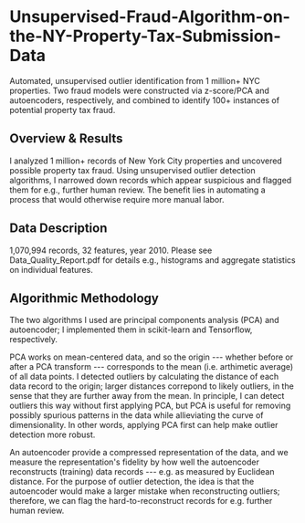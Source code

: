 # Unsupervised-Fraud-Algorithm-on-the-NY-Property-Tax-Submission-Data
Automated, unsupervised outlier identification from 1 million+ NYC properties. Two fraud models were constructed via z-score/PCA and autoencoders, respectively, and combined to identify 100+ instances of potential property tax fraud.
## Overview & Results
I analyzed 1 million+ records of New York City properties and uncovered possible property tax fraud. Using unsupervised outlier detection algorithms, I narrowed down records which appear suspicious and flagged them for e.g., further human review. The benefit lies in automating a process that would otherwise require more manual labor.

## Data Description
1,070,994 records, 32 features, year 2010. Please see Data_Quality_Report.pdf for details e.g., histograms and aggregate statistics on individual features.

## Algorithmic Methodology
The two algorithms I used are principal components analysis (PCA) and autoencoder; I implemented them in scikit-learn and Tensorflow, respectively.

PCA works on mean-centered data, and so the origin --- whether before or after a PCA transform --- corresponds to the mean (i.e. arthimetic average) of all data points. I detected outliers by calculating the distance of each data record to the origin; larger distances correpond to likely outliers, in the sense that they are further away from the mean. In principle, I can detect outliers this way without first applying PCA, but PCA is useful for removing possibly spurious patterns in the data while allieviating the curve of dimensionality. In other words, applying PCA first can help make outlier detection more robust.

An autoencoder provide a compressed representation of the data, and we measure the representation's fidelity by how well the autoencoder reconstructs (training) data records --- e.g. as measured by Euclidean distance. For the purpose of outlier detection, the idea is that the autoencoder would make a larger mistake when reconstructing outliers; therefore, we can flag the hard-to-reconstruct records for e.g. further human review.
